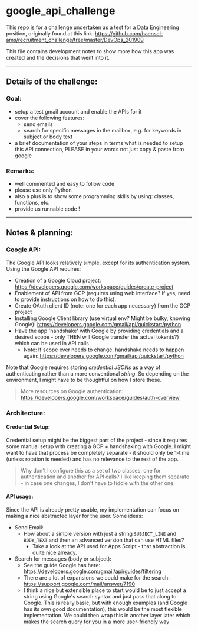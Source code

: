 # google_api_challenge
This repo is for a challenge undertaken as a test for a Data Engineering position, originally found at this link: https://github.com/haensel-ams/recruitment_challenge/tree/master/DevOps_201909

This file contains development notes to show more how this app was created and the decisions that went into it.


---

## Details of the challenge:

### Goal:
- setup a test gmail account and enable the APIs for it
- cover the following features:
  - send emails
  - search for specific messages in the mailbox, e.g. for keywords in subject or body text
- a brief documentation of your steps in terms what is needed to setup this API connection, PLEASE in your words not just copy & paste from google


### Remarks:
- well commented and easy to follow code
- please use only Python
- also a plus is to show some programming skills by using: classes, functions, etc.
- provide us runnable code !

---

## Notes & planning:

### Google API:
The Google API looks relatively simple, except for its authentication system. Using the Google API requires:
- Creation of a Google Cloud project: https://developers.google.com/workspace/guides/create-project
- Enablement of API from GCP (requires using web interface? If yes, need to provide instructions on how to do this).
- Create OAuth client ID (note: one for each app necessary) from the GCP project
- Installing Google Client library (use virtual env? Might be bulky, knowing Google): https://developers.google.com/gmail/api/quickstart/python
- Have the app 'handshake' with Google by providing credentials and a desired scope - only THEN will Google transfer the actual token(s?) which can be used in API calls
  - Note: If scope ever needs to change, handshake needs to happen again: https://developers.google.com/gmail/api/quickstart/python

Note that Google requires storing *credential JSONs* as a way of authenticating rather than a more conventional *string*. So depending on the environment, I might have to be thoughtful on how I store these.

>More resources on Google authentication: https://developers.google.com/workspace/guides/auth-overview


### Architecture:

#### Credential Setup:
Credential setup might be the biggest part of the project - since it requires some manual setup with creating a GCP + handshaking with Google.
I might want to have that process be completely separate - it should only be 1-time (unless rotation is needed) and has no relevance to the rest of the app.
>Why don't I configure this as a set of two classes: one for authentication and another for API calls? I like keeping them separate - in case one changes, I don't have to fiddle with the other one.

#### API usage:
Since the API is already pretty usable, my implementation can focus on making a nice abstracted layer for the user.
Some ideas:
- Send Email:
  - How about a simple version with just a string `SUBJECT_LINE` and `BODY_TEXT` and then an advanced version that can use HTML files?
    - Take a look at the API used for Apps Script - that abstraction is quite nice already.
- Search for messages (body or subject):
  - See the guide Google has here: https://developers.google.com/gmail/api/guides/filtering
  - There are a lot of expansions we could make for the search: https://support.google.com/mail/answer/7190
  - I think a nice but extensible place to start would be to just accept a string using Google's search syntax and just pass that along to Google. This is really basic, but with enough examples (and Google has its own good documentation), this would be the most flexible implementation. We could then wrap this in another layer later which makes the search query for you in a more user-friendly way





